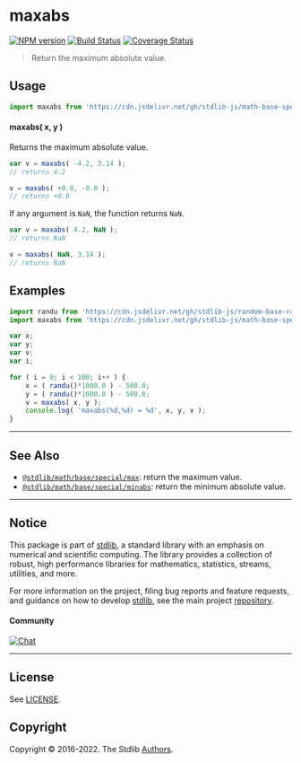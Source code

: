 <!--

@license Apache-2.0

Copyright (c) 2018 The Stdlib Authors.

Licensed under the Apache License, Version 2.0 (the "License");
you may not use this file except in compliance with the License.
You may obtain a copy of the License at

   http://www.apache.org/licenses/LICENSE-2.0

Unless required by applicable law or agreed to in writing, software
distributed under the License is distributed on an "AS IS" BASIS,
WITHOUT WARRANTIES OR CONDITIONS OF ANY KIND, either express or implied.
See the License for the specific language governing permissions and
limitations under the License.

-->

# maxabs

[![NPM version][npm-image]][npm-url] [![Build Status][test-image]][test-url] [![Coverage Status][coverage-image]][coverage-url] <!-- [![dependencies][dependencies-image]][dependencies-url] -->

> Return the maximum absolute value.

<!-- Section to include introductory text. Make sure to keep an empty line after the intro `section` element and another before the `/section` close. -->

<section class="intro">

</section>

<!-- /.intro -->

<!-- Package usage documentation. -->



<section class="usage">

## Usage

```javascript
import maxabs from 'https://cdn.jsdelivr.net/gh/stdlib-js/math-base-special-maxabs@deno/mod.js';
```

#### maxabs( x, y )

Returns the maximum absolute value.

```javascript
var v = maxabs( -4.2, 3.14 );
// returns 4.2

v = maxabs( +0.0, -0.0 );
// returns +0.0
```

If any argument is `NaN`, the function returns `NaN`.

```javascript
var v = maxabs( 4.2, NaN );
// returns NaN

v = maxabs( NaN, 3.14 );
// returns NaN
```

</section>

<!-- /.usage -->

<!-- Package usage notes. Make sure to keep an empty line after the `section` element and another before the `/section` close. -->

<section class="notes">

</section>

<!-- /.notes -->

<!-- Package usage examples. -->

<section class="examples">

## Examples

<!-- eslint no-undef: "error" -->

```javascript
import randu from 'https://cdn.jsdelivr.net/gh/stdlib-js/random-base-randu@deno/mod.js';
import maxabs from 'https://cdn.jsdelivr.net/gh/stdlib-js/math-base-special-maxabs@deno/mod.js';

var x;
var y;
var v;
var i;

for ( i = 0; i < 100; i++ ) {
    x = ( randu()*1000.0 ) - 500.0;
    y = ( randu()*1000.0 ) - 500.0;
    v = maxabs( x, y );
    console.log( 'maxabs(%d,%d) = %d', x, y, v );
}
```

</section>

<!-- /.examples -->

<!-- Section to include cited references. If references are included, add a horizontal rule *before* the section. Make sure to keep an empty line after the `section` element and another before the `/section` close. -->

<section class="references">

</section>

<!-- /.references -->

<!-- Section for related `stdlib` packages. Do not manually edit this section, as it is automatically populated. -->

<section class="related">

* * *

## See Also

-   <span class="package-name">[`@stdlib/math/base/special/max`][@stdlib/math/base/special/max]</span><span class="delimiter">: </span><span class="description">return the maximum value.</span>
-   <span class="package-name">[`@stdlib/math/base/special/minabs`][@stdlib/math/base/special/minabs]</span><span class="delimiter">: </span><span class="description">return the minimum absolute value.</span>

</section>

<!-- /.related -->

<!-- Section for all links. Make sure to keep an empty line after the `section` element and another before the `/section` close. -->


<section class="main-repo" >

* * *

## Notice

This package is part of [stdlib][stdlib], a standard library with an emphasis on numerical and scientific computing. The library provides a collection of robust, high performance libraries for mathematics, statistics, streams, utilities, and more.

For more information on the project, filing bug reports and feature requests, and guidance on how to develop [stdlib][stdlib], see the main project [repository][stdlib].

#### Community

[![Chat][chat-image]][chat-url]

---

## License

See [LICENSE][stdlib-license].


## Copyright

Copyright &copy; 2016-2022. The Stdlib [Authors][stdlib-authors].

</section>

<!-- /.stdlib -->

<!-- Section for all links. Make sure to keep an empty line after the `section` element and another before the `/section` close. -->

<section class="links">

[npm-image]: http://img.shields.io/npm/v/@stdlib/math-base-special-maxabs.svg
[npm-url]: https://npmjs.org/package/@stdlib/math-base-special-maxabs

[test-image]: https://github.com/stdlib-js/math-base-special-maxabs/actions/workflows/test.yml/badge.svg?branch=main
[test-url]: https://github.com/stdlib-js/math-base-special-maxabs/actions/workflows/test.yml?query=branch:main

[coverage-image]: https://img.shields.io/codecov/c/github/stdlib-js/math-base-special-maxabs/main.svg
[coverage-url]: https://codecov.io/github/stdlib-js/math-base-special-maxabs?branch=main

<!--

[dependencies-image]: https://img.shields.io/david/stdlib-js/math-base-special-maxabs.svg
[dependencies-url]: https://david-dm.org/stdlib-js/math-base-special-maxabs/main

-->

[chat-image]: https://img.shields.io/gitter/room/stdlib-js/stdlib.svg
[chat-url]: https://gitter.im/stdlib-js/stdlib/

[stdlib]: https://github.com/stdlib-js/stdlib

[stdlib-authors]: https://github.com/stdlib-js/stdlib/graphs/contributors

[umd]: https://github.com/umdjs/umd
[es-module]: https://developer.mozilla.org/en-US/docs/Web/JavaScript/Guide/Modules

[deno-url]: https://github.com/stdlib-js/math-base-special-maxabs/tree/deno
[umd-url]: https://github.com/stdlib-js/math-base-special-maxabs/tree/umd
[esm-url]: https://github.com/stdlib-js/math-base-special-maxabs/tree/esm
[branches-url]: https://github.com/stdlib-js/math-base-special-maxabs/blob/main/branches.md

[stdlib-license]: https://raw.githubusercontent.com/stdlib-js/math-base-special-maxabs/main/LICENSE

<!-- <related-links> -->

[@stdlib/math/base/special/max]: https://github.com/stdlib-js/math-base-special-max/tree/deno

[@stdlib/math/base/special/minabs]: https://github.com/stdlib-js/math-base-special-minabs/tree/deno

<!-- </related-links> -->

</section>

<!-- /.links -->

